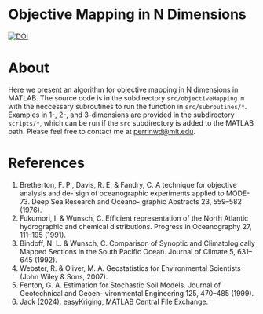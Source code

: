 # Objective Mapping in N Dimensions
[![DOI](https://zenodo.org/badge/DOI/10.5281/zenodo.10558896.svg)](https://doi.org/10.5281/zenodo.10558896)
# About
Here we present an algorithm for objective mapping in N dimensions in MATLAB. The source code is in the subdirectory `src/objectiveMapping.m` with the neccessary subroutines to run the function in `src/subroutines/*`. Examples in 1-, 2-, and 3-dimensions are provided in the subdirectory `scripts/*`, which can be run if the `src` subdirectory is added to the MATLAB path. Please feel free to contact me at [perrinwd@mit.edu](mailto:perrinwdavidson@gmail.com).
# References
1.  Bretherton, F. P., Davis, R. E. & Fandry, C. A technique for objective analysis and de- sign of oceanographic experiments applied to MODE-73. Deep Sea Research and Oceano- graphic Abstracts 23, 559–582 (1976).
2. Fukumori, I. & Wunsch, C. Efficient representation of the North Atlantic hydrographic and chemical distributions. Progress in Oceanography 27, 111–195 (1991).
3. Bindoff, N. L. & Wunsch, C. Comparison of Synoptic and Climatologically Mapped Sections in the South Pacific Ocean. Journal of Climate 5, 631–645 (1992).
4. Webster, R. & Oliver, M. A. Geostatistics for Environmental Scientists (John Wiley & Sons, 2007).
5. Fenton, G. A. Estimation for Stochastic Soil Models. Journal of Geotechnical and Geoen- vironmental Engineering 125, 470–485 (1999).
6. Jack (2024). easyKriging, MATLAB Central File Exchange.
